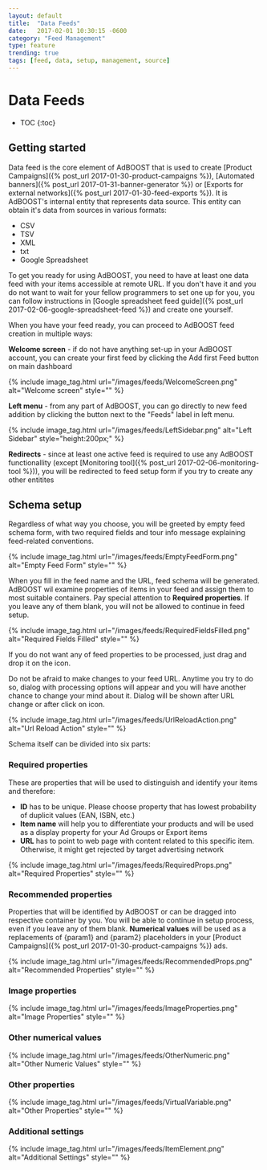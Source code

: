 ```yaml
---
layout: default
title:  "Data Feeds"
date:   2017-02-01 10:30:15 -0600
category: "Feed Management"
type: feature
trending: true
tags: [feed, data, setup, management, source]
---
```


# Data Feeds

* TOC
{:toc}

## Getting started

Data feed is the core element of AdBOOST that is used to create [Product Campaigns]({% post_url 2017-01-30-product-campaigns %}), [Automated banners]({% post_url 2017-01-31-banner-generator %}) or [Exports for external networks]({% post_url 2017-01-30-feed-exports %}). It is AdBOOST's internal entity that represents data source. This entity can obtain it's data from sources in various formats:

- CSV
- TSV
- XML
- txt
- Google Spreadsheet

To get you ready for using AdBOOST, you need to have at least one data feed with your items accessible at remote URL. If you don't have it and you do not want to wait for your fellow programmers to set one up for you, you can follow instructions in [Google spreadsheet feed guide]({% post_url 2017-02-06-google-spreadsheet-feed %}) and create one yourself.

When you have your feed ready, you can proceed to AdBOOST feed creation in multiple ways:

**Welcome screen** - if do not have anything set-up in your AdBOOST account, you can create your first feed by clicking the <span class="btn btn-sm btn-primary"><i class="fa fa-plus"></i> Add first Feed</span> button on main dashboard

{% include image_tag.html url="/images/feeds/WelcomeScreen.png" alt="Welcome screen" style="" %}

**Left menu** - from any part of AdBOOST, you can go directly to new feed addition by clicking the <i class="fa fa-plus"></i> button next to the "Feeds" label in left menu.

{% include image_tag.html url="/images/feeds/LeftSidebar.png" alt="Left Sidebar" style="height:200px;" %}

**Redirects** - since at least one active feed is required to use any AdBOOST functionallity (except [Monitoring tool]({% post_url 2017-02-06-monitoring-tool %})), you will be redirected to feed setup form if you try to create any other entitites

## Schema setup

Regardless of what way you choose, you will be greeted by empty feed schema form, with two required fields and tour info message explaining feed-related conventions.

{% include image_tag.html url="/images/feeds/EmptyFeedForm.png" alt="Empty Feed Form" style="" %}

When you fill in the feed name and the URL, feed schema will be generated. AdBOOST wil examine properties of items in your feed and assign them to most suitable containers. Pay special attention to **Required properties**. If you leave any of them blank, you will not be allowed to continue in feed setup.

{% include image_tag.html url="/images/feeds/RequiredFieldsFilled.png" alt="Required Fields Filled" style="" %}

If you do not want any of feed properties to be processed, just drag and drop it on the <i class="glyphicon glyphicon-trash"></i> icon.

Do not be afraid to make changes to your feed URL. Anytime you try to do so, dialog with processing options will appear and you will have another chance to change your mind about it. Dialog will be shown after URL change or after click on <i class="fa fa-refresh"></i> icon.

{% include image_tag.html url="/images/feeds/UrlReloadAction.png" alt="Url Reload Action" style="" %}

Schema itself can be divided into six parts:

### Required properties

These are properties that will be used to distinguish and identify your items and therefore:

- **ID** has to be unique. Please choose property that has lowest probability of duplicit values (EAN, ISBN, etc.)
- **Item name** will help you to differentiate your products and will be used as a display property for your Ad Groups or Export items
- **URL** has to point to web page with content related to this specific item. Otherwise, it might get rejected by target advertising network

{% include image_tag.html url="/images/feeds/RequiredProps.png" alt="Required Properties" style="" %}

### Recommended properties

Properties that will be identified by AdBOOST or can be dragged into respective container by you. You will be able to continue in setup process, even if you leave any of them blank. **Numerical values** will be used as a replacements of {param1} and {param2} placeholders in your [Product Campaigns]({% post_url 2017-01-30-product-campaigns %}) ads.

{% include image_tag.html url="/images/feeds/RecommendedProps.png" alt="Recommended Properties" style="" %}

### Image properties

{% include image_tag.html url="/images/feeds/ImageProperties.png" alt="Image Properties" style="" %}

### Other numerical values

{% include image_tag.html url="/images/feeds/OtherNumeric.png" alt="Other Numeric Values" style="" %}

### Other properties

{% include image_tag.html url="/images/feeds/VirtualVariable.png" alt="Other Properties" style="" %}

### Additional settings

{% include image_tag.html url="/images/feeds/ItemElement.png" alt="Additional Settings" style="" %}


